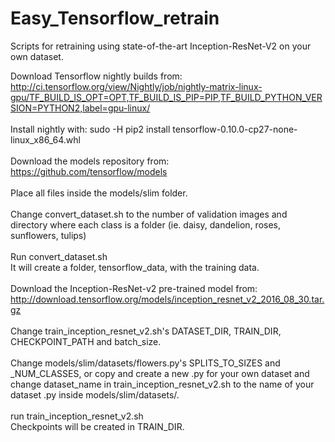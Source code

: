 # Easy_Tensorflow_retrain
Scripts for retraining using state-of-the-art Inception-ResNet-V2 on your own dataset. 

Download Tensorflow nightly builds from: http://ci.tensorflow.org/view/Nightly/job/nightly-matrix-linux-gpu/TF_BUILD_IS_OPT=OPT,TF_BUILD_IS_PIP=PIP,TF_BUILD_PYTHON_VERSION=PYTHON2,label=gpu-linux/
<br><br>
Install nightly with: sudo -H pip2 install tensorflow-0.10.0-cp27-none-linux_x86_64.whl	
<br><br>
Download the models repository from: https://github.com/tensorflow/models
<br><br>
Place all files inside the models/slim folder. 
<br><br>
Change convert_dataset.sh to the number of validation images and directory where each class is a folder (ie. daisy, dandelion, roses, sunflowers, tulips)
<br><br>
Run convert_dataset.sh
<br>
It will create a folder, tensorflow_data, with the training data. 
<br><br>
Download the Inception-ResNet-v2 pre-trained model from: http://download.tensorflow.org/models/inception_resnet_v2_2016_08_30.tar.gz
<br><br>
Change train_inception_resnet_v2.sh's DATASET_DIR, TRAIN_DIR, CHECKPOINT_PATH and batch_size. 
<br><br>
Change models/slim/datasets/flowers.py's SPLITS_TO_SIZES and _NUM_CLASSES, or copy and create a new .py for your own dataset and change dataset_name in train_inception_resnet_v2.sh to the name of your dataset .py inside models/slim/datasets/. 
<br><br>
run train_inception_resnet_v2.sh
<br>
Checkpoints will be created in TRAIN_DIR. 
